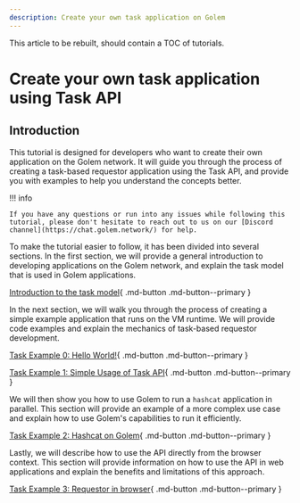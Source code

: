 ```yaml
---
description: Create your own task application on Golem
---
```


This article to be rebuilt, should contain a TOC of tutorials.

# Create your own task application using Task API

## Introduction

This tutorial is designed for developers who want to create their own application on the Golem network. 
It will guide you through the process of creating a task-based requestor application using the Task API, and provide you with examples to help you understand the concepts better.

!!! info

    If you have any questions or run into any issues while following this tutorial, please don't hesitate to reach out to us on our [Discord channel](https://chat.golem.network/) for help.


To make the tutorial easier to follow, it has been divided into several sections. In the first section, we will provide a general introduction to developing applications on the Golem network, and explain the task model that is used in Golem applications.

[Introduction to the task model](task-model.md){ .md-button .md-button--primary }

In the next section, we will walk you through the process of creating a simple example application that runs on the VM runtime. We will provide code examples and explain the mechanics of task-based requestor development.

[Task Example 0: Hello World!](../examples/hello.md){ .md-button .md-button--primary }

[Task Example 1: Simple Usage of Task API](../examples/simple.md){ .md-button .md-button--primary }

We will then show you how to use Golem to run a `hashcat` application in parallel. This section will provide an example of a more complex use case and explain how to use Golem's capabilities to run it efficiently.

[Task Example 2: Hashcat on Golem](../examples/hashcat.md){ .md-button .md-button--primary }

Lastly, we will describe how to use the API directly from the browser context. This section will provide information on how to use the API in web applications and explain the benefits and limitations of this approach.

[Task Example 3: Requestor in browser](../examples/web.md){ .md-button .md-button--primary }
